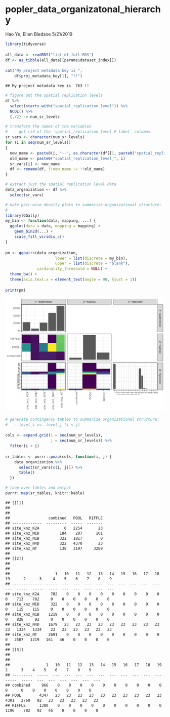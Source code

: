 popler\_data\_organizatonal\_hierarchy
================
Hao Ye, Ellen Bledsoe
5/21/2019

``` r
library(tidyverse)

all_data <- readRDS("list_df_full.RDS")
df <- as_tibble(all_data[[params$dataset_index]])

cat("My project metadata key is ", 
    df$proj_metadata_key[1], "!!")
```

    ## My project metadata key is  763 !!

``` r
# figure out the spatial replication levels
df %>% 
  select(starts_with("spatial_replication_level")) %>%
  NCOL() %>%
  {./2} -> num_sr_levels
```

``` r
# transform the names of the variables
#   - get rid of the `spatial_replication_level_#_label` columns
sr_vars <- character(num_sr_levels)
for (i in seq(num_sr_levels))
{
  new_name <- paste0(i, "--", as.character(df[[1, paste0("spatial_replication_level_", i, "_label")]]))
  old_name <- paste0("spatial_replication_level_", i)
  sr_vars[i] <- new_name
  df <- rename(df, !!new_name := !!old_name)
}
```

``` r
# extract just the spatial replication level data
data_organization <- df %>%
  select(sr_vars)
```

``` r
# make pair-wise density plots to summarize organizational structure:
# 
library(GGally)
my_bin <- function(data, mapping, ...) {
  ggplot(data = data, mapping = mapping) +
    geom_bin2d(...) +
    scale_fill_viridis_c()
}

pm <- ggpairs(data_organization, 
                      lower = list(discrete = my_bin), 
                      upper = list(discrete = "blank"), 
              cardinality_threshold = NULL) + 
  theme_bw() + 
  theme(axis.text.x = element_text(angle = 90, hjust = 1))

print(pm)
```

![](data_report-113_files/figure-markdown_github/unnamed-chunk-5-1.png)

``` r
# generate contingency tables to summarize organizational structure:
#   - level_i vs. level_j (i < j)

cols <- expand.grid(i = seq(num_sr_levels), 
                    j = seq(num_sr_levels)) %>%
  filter(i < j)

sr_tables <- purrr::pmap(cols, function(i, j) {
    data_organization %>%
      select(sr_vars[c(i, j)]) %>%
      table()
  })
```

``` r
# loop over tables and output
purrr::map(sr_tables, knitr::kable)
```

    ## [[1]]
    ## 
    ## 
    ##                 combined   POOL   RIFFLE
    ## -------------  ---------  -----  -------
    ## site_knz_K2A           0   2254       23
    ## site_knz_MID         184    207      161
    ## site_knz_N1B         322   1817        0
    ## site_knz_N4D         322   4370       23
    ## site_knz_NT          138   3197     3289
    ## 
    ## [[2]]
    ## 
    ## 
    ##                    1   10   11   12   13   14   15   16   17   18   19      2      3     4    5    6    7    8    9
    ## -------------  -----  ---  ---  ---  ---  ---  ---  ---  ---  ---  ---  -----  -----  ----  ---  ---  ---  ---  ---
    ## site_knz_K2A     782    0    0    0    0    0    0    0    0    0    0    713    782     0    0    0    0    0    0
    ## site_knz_MID     322    0    0    0    0    0    0    0    0    0    0    115    115     0    0    0    0    0    0
    ## site_knz_N1B    1219    0    0    0    0    0    0    0    0    0    0    828     92     0    0    0    0    0    0
    ## site_knz_N4D    1679   23   23   23   23   23   23   23   23   23   23   1334   1334    23   23   23   23   23   23
    ## site_knz_NT     2691    0    0    0    0    0    0    0    0    0    0   2507   1219   161   46    0    0    0    0
    ## 
    ## [[3]]
    ## 
    ## 
    ##                1   10   11   12   13   14   15   16   17   18   19      2      3    4    5    6    7    8    9
    ## ---------  -----  ---  ---  ---  ---  ---  ---  ---  ---  ---  ---  -----  -----  ---  ---  ---  ---  ---  ---
    ## combined     966    0    0    0    0    0    0    0    0    0    0      0      0    0    0    0    0    0    0
    ## POOL        4347   23   23   23   23   23   23   23   23   23   23   4301   2760   92   23   23   23   23   23
    ## RIFFLE      1380    0    0    0    0    0    0    0    0    0    0   1196    782   92   46    0    0    0    0
